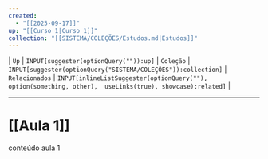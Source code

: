 ```yaml
---
created:
  - "[[2025-09-17]]"
up: "[[Curso 1|Curso 1]]"
collection: "[[SISTEMA/COLEÇÕES/Estudos.md|Estudos]]"
---
```

| `Up` | `INPUT[suggester(optionQuery("")):up]`    | `Coleção` | `INPUT[suggester(optionQuery("SISTEMA/COLEÇÕES")):collection]`   | `Relacionados` | `INPUT[inlineListSuggester(optionQuery(""), option(something, other),  useLinks(true), showcase):related]`  |

---

# [[Aula 1]] 

conteúdo aula 1

